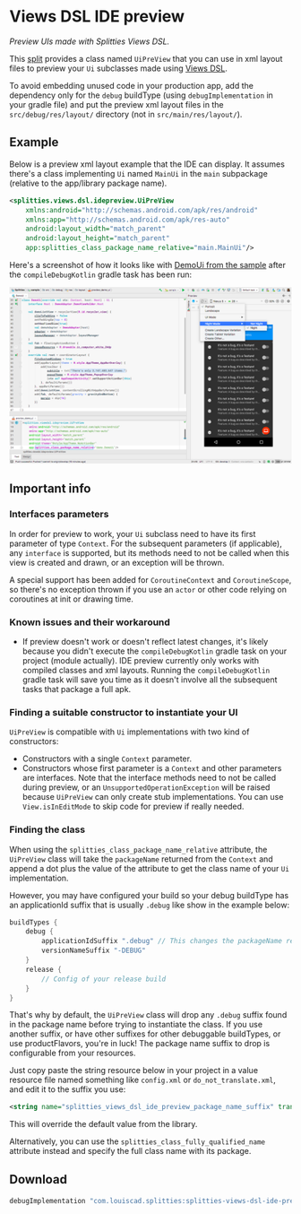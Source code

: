 # Views DSL IDE preview

*Preview UIs made with Splitties Views DSL.*

This [split](../../README.md#what-is-a-split "What is a split in Splitties?")
provides a class named `UiPreView` that you can use in xml layout files to
preview your `Ui` subclasses made using [Views DSL](../views-dsl/README.md).

To avoid embedding unused code in your production app, add the dependency
only for the `debug` buildType (using `debugImplementation` in your gradle
file) and put the preview xml layout files in the `src/debug/res/layout/`
directory (not in `src/main/res/layout/`).

## Example

Below is a preview xml layout example that the IDE can display.
It assumes there's a class implementing `Ui` named `MainUi` in the `main`
subpackage (relative to the app/library package name).

```xml
<splitties.views.dsl.idepreview.UiPreView
    xmlns:android="http://schemas.android.com/apk/res/android"
    xmlns:app="http://schemas.android.com/apk/res-auto"
    android:layout_width="match_parent"
    android:layout_height="match_parent"
    app:splitties_class_package_name_relative="main.MainUi"/>
```

Here's a screenshot of how it looks like with [DemoUi from the sample](
../../sample/src/androidMain/kotlin/com/louiscad/splittiessample/demo/DemoUi.kt) after the
`compileDebugKotlin` gradle task has been run:

![Example screenshot](Splitties%20View%20DSL%20IDE%20preview%20example.png)

## Important info

### Interfaces parameters

In order for preview to work, your `Ui` subclass need to have its first parameter of type `Context`.
For the subsequent parameters (if applicable), any `interface` is supported, but its methods need to
not be called when this view is created and drawn, or an exception will be thrown.

A special support has been added for `CoroutineContext` and `CoroutineScope`, so there's no
exception thrown if you use an `actor` or other code relying on coroutines at init or drawing time.

### Known issues and their workaround

* If preview doesn't work or doesn't reflect latest changes, it's likely
because you didn't execute the `compileDebugKotlin` gradle task on your project (module actually).
IDE preview currently only works with compiled classes and xml layouts. Running the
`compileDebugKotlin` gradle task will save you time as it doesn't involve all the subsequent tasks
that package a full apk.

### Finding a suitable constructor to instantiate your UI

`UiPreView` is compatible with `Ui` implementations with two kind of
constructors:
* Constructors with a single `Context` parameter.
* Constructors whose first parameter is a `Context` and other parameters are
interfaces. Note that the interface methods need to not be called during
preview, or an `UnsupportedOperationException` will be raised because
`UiPreView` can only create stub implementations. You can use
`View.isInEditMode` to skip code for preview if really needed.

### Finding the class

When using the `splitties_class_package_name_relative` attribute, the
`UiPreView` class will take the `packageName` returned from the `Context`
and append a dot plus the value of the attribute to get the class name of
your `Ui` implementation.

However, you may have configured your build so your debug buildType has an
applicationId suffix that is usually `.debug` like show in the example below:
```groovy
buildTypes {
    debug {
        applicationIdSuffix ".debug" // This changes the packageName returned from a Context
        versionNameSuffix "-DEBUG"
    }
    release {
        // Config of your release build
    }
}
```
That's why by default, the
`UiPreView` class will drop any `.debug` suffix found in the package name
before trying to instantiate the class. If you use another suffix, or have
other suffixes for other debuggable buildTypes, or use productFlavors, you're
in luck! The package name suffix to drop is configurable from your resources.

Just copy paste the string resource below in your project in a value resource
file named something like `config.xml` or `do_not_translate.xml`, and edit it
to the suffix you use:

```xml
<string name="splitties_views_dsl_ide_preview_package_name_suffix" translatable="false">.debug</string>
```

This will override the default value from the library.

Alternatively, you can use the `splitties_class_fully_qualified_name`
attribute instead and specify the full class name with its package.

## Download

```groovy
debugImplementation "com.louiscad.splitties:splitties-views-dsl-ide-preview:$splitties_version"
```
